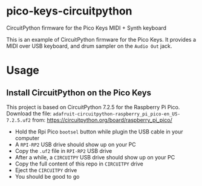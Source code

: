 # pico-keys-circuitpython
CircuitPython firmware for the Pico Keys MIDI + Synth keyboard

This is an example of CircuitPython firmware for the Pico Keys. It provides a
MIDI over USB keyboard, and drum sampler on the `Audio Out` jack.

# Usage
## Install CircuitPython on the Pico Keys

This project is based on CircuitPython 7.2.5 for the Raspberry Pi Pico.
Download the file: `adafruit-circuitpython-raspberry_pi_pico-en_US-7.2.5.uf2`
from: https://circuitpython.org/board/raspberry_pi_pico/

 - Hold the Rpi Pico `bootsel` button while plugin the USB cable in your computer
 - A `RPI-RP2` USB drive should show up on your PC
 - Copy the `.uf2` file in `RPI-RP2` USB drive
 - After a while, a `CIRCUITPY` USB drive should show up on your PC
 - Copy the full content of this repo in `CIRCUITPY` drive
 - Eject the `CIRCUITPY` drive
 - You should be good to go
